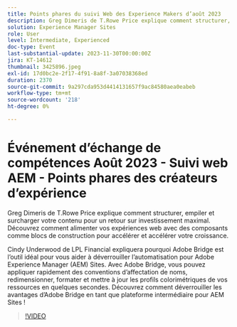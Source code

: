 ```yaml
---
title: Points phares du suivi Web des Experience Makers d’août 2023
description: Greg Dimeris de T.Rowe Price explique comment structurer, empiler et surcharger votre contenu pour un retour sur investissement maximal. Découvrez comment optimiser vos expériences web avec des composants comme blocs de construction pour accélérer et accélérer la croissance. Cindy Underwood de LPL Financial partagera avec vous les raisons pour lesquelles Adobe Bridge est l’outil idéal pour vous aider à déverrouiller l’automatisation pour les sites Adobe Experience Manager (AEM). Avec Adobe Bridge, vous pouvez appliquer rapidement des conventions d’affectation de noms, redimensionner, formater et mettre à jour les profils colorimétriques de vos ressources en quelques secondes. Découvrez comment déverrouiller les avantages d’Adobe Bridge en tant que plateforme intermédiaire pour les sites d’AEM !
solution: Experience Manager Sites
role: User
level: Intermediate, Experienced
doc-type: Event
last-substantial-update: 2023-11-30T00:00:00Z
jira: KT-14612
thumbnail: 3425896.jpeg
exl-id: 17d0bc2e-2f17-4f91-8a8f-3a07038368ed
duration: 2370
source-git-commit: 9a297cda953d4414131657f9ac84580aea0eabeb
workflow-type: tm+mt
source-wordcount: '218'
ht-degree: 0%

---
```


# Événement d’échange de compétences Août 2023 - Suivi web AEM - Points phares des créateurs d’expérience

Greg Dimeris de T.Rowe Price explique comment structurer, empiler et surcharger votre contenu pour un retour sur investissement maximal. Découvrez comment alimenter vos expériences web avec des composants comme blocs de construction pour accélérer et accélérer votre croissance.

Cindy Underwood de LPL Financial expliquera pourquoi Adobe Bridge est l’outil idéal pour vous aider à déverrouiller l’automatisation pour Adobe Experience Manager (AEM) Sites. Avec Adobe Bridge, vous pouvez appliquer rapidement des conventions d’affectation de noms, redimensionner, formater et mettre à jour les profils colorimétriques de vos ressources en quelques secondes. Découvrez comment déverrouiller les avantages d’Adobe Bridge en tant que plateforme intermédiaire pour AEM Sites !

>[!VIDEO](https://video.tv.adobe.com/v/3425896/?learn=on)
